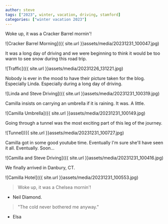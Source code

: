 ```yaml
---
author: steve
tags: ["2023", winter, vacation, driving, stamford]
categories: ["winter vacation 2023"]
---
```


Woke up, it was a Cracker Barrel mornin'!  

![Cracker Barrel Morning]({{ site.url }}assets/media/20231231_100047.jpg)   

It was a long day of driving and we were beginning to think it would be too warm to see snow during this road trip.  

![Traffic]({{ site.url }}assets/media/20231226_131221.jpg)  

Nobody is ever in the mood to have their picture taken for the blog. Especially Linda. Especially during a long day of driving.  

![Linda and Steve Driving]({{ site.url }}assets/media/20231231_100319.jpg)  

Camilla insists on carrying an umbrella if it is raining. It was. A little.   

![Camilla Umbrella]({{ site.url }}assets/media/20231231_100149.jpg)  

Going through a tunnel was the most exciting part of this leg of the journey.  

![Tunnel]({{ site.url }}assets/media/20231231_100727.jpg)  

Camilla got in some good youtube time. Eventually I'm sure she'll have seen it all. Eventually. Soon...  

![Camilla and Steve Driving]({{ site.url }}assets/media/20231231_100416.jpg)  

We finally arrived in Danbury, CT.  

![Camilla Hotel]({{ site.url }}assets/media/20231231_100553.jpg)  

> Woke up, it was a Chelsea mornin'!  

- Neil Diamond. 

> "The cold never bothered me anyway."

- Elsa
